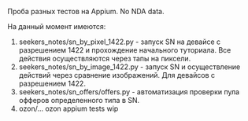 Проба разных тестов на Appium. No NDA data.

На данный момент имеются:
1. seekers_notes/sn_by_pixel_1422.py - запуск SN на девайсе с разрешением 1422 и прохождение начального туториала. Все действия осуществляются через тапы на пиксели.
2. seekers_notes/sn_by_image_1422.py - запуск SN и осуществление действий через сравнение изображений. Для девайсов с разрешением 1422.
3. seekers_notes/sn_offers/offers.py - автоматизация проверки пула офферов определенного типа в SN.
4. ozon/... ozon appium tests wip

